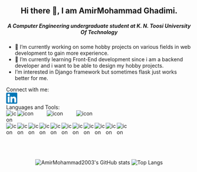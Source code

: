 <div align="center">
  <h2>Hi there 👋, I am AmirMohammad Ghadimi.</h2>
  <h5>A Computer Engineering undergraduate student at K. N. Toosi University Of Technology</h5>
</div>

- 🔭 I’m currently working on some hobby projects on various fields in web development to gain more experience.
- 🌱 I’m currently learning Front-End development since i am a backend developer and i want to be able to design my hobby projects.
- I’m interested in Django framework but sometimes flask just works better for me.
<!--

Here are some ideas to get you started:

- 🔭 I’m currently working on ...
- 🌱 I’m currently learning ...
- 👯 I’m looking to collaborate on ...
- 🤔 I’m looking for help with ...
- 💬 Ask me about ...
- 📫 How to reach me: ...
- 😄 Pronouns: ...![flask-logo](https://user-images.githubusercontent.com/68375124/153309348-b9f66c1c-29d5-4f82-90ba-26c5621b12f5.png)

- ⚡ Fun fact: ...
-->

Connect with me:
<br />
<a href="https://www.linkedin.com/in/amirmohammad-ghadimi-99bb66225/"><img align="left" src="./images/linkedin.svg" alt="icon | LinkedIn" width="30px"/></a>
<br />

Languages and Tools:
<br />
<img align="left" src="https://user-images.githubusercontent.com/68375124/153307120-38388364-0bc8-4fcb-b225-1f321e604da6.svg" alt="icon" width="30px"/>
<img align="left" src="https://user-images.githubusercontent.com/68375124/153308801-aedf380f-e62a-47d2-ab02-742429b64e3a.svg" alt="icon" width="80px"/>
<img align="left" src="https://user-images.githubusercontent.com/68375124/153309161-785632b5-b79f-45c3-ba54-b3e5626862d2.png" alt="icon" width="80px"/>
<img align="left" src="https://user-images.githubusercontent.com/68375124/153309361-0db99ee8-a3de-4ac8-aed2-06858dbe4d54.png" alt="icon" width="80px"/>
<br />
<br />
<img align="left" src="https://user-images.githubusercontent.com/68375124/153307087-10eace13-86ff-4eac-aee4-beaf1b8da9ca.svg" alt="icon" width="30px"/>
<img align="left" src="https://user-images.githubusercontent.com/68375124/153307151-3167af9b-f12a-41d4-815f-9ff9c750dd04.svg" alt="icon" width="30px"/>
<img align="left" src="https://user-images.githubusercontent.com/68375124/153307160-2f211b0d-5c91-415b-a7ee-f978c8e35b00.svg" alt="icon" width="30px"/>
<img align="left" src="https://user-images.githubusercontent.com/68375124/153307176-a90b6238-b0df-44b6-9d25-ec5958f05f49.svg" alt="icon" width="30px"/>
<img align="left" src="https://user-images.githubusercontent.com/68375124/153307190-b6eeddf4-66c4-4f4a-a981-5fde2bc6d819.svg" alt="icon" width="30px"/>
<img align="left" src="https://user-images.githubusercontent.com/68375124/153307206-34edea1a-d430-4e24-ac30-551feb485a09.svg" alt="icon" width="30px"/>
<img align="left" src="https://user-images.githubusercontent.com/68375124/153307221-4f89d015-b3e5-49a2-8d51-e1cd416568db.svg" alt="icon" width="30px"/>
<img align="left" src="https://user-images.githubusercontent.com/68375124/153307239-39c83dab-1c33-4f4a-afad-e654eb0e3c91.svg" alt="icon" width="30px"/>
<img align="left" src="https://user-images.githubusercontent.com/68375124/153307256-b931ffc4-b3c4-49f2-aa04-fb0db984d137.svg" alt="icon" width="30px"/>
<img align="left" src="https://user-images.githubusercontent.com/68375124/153307273-b775fa81-5b04-4603-ad01-88334bb5ea7f.svg" alt="icon" width="30px"/>
<img align="left" src="https://user-images.githubusercontent.com/68375124/153307290-b638f948-ffd7-4eda-b5e1-f3e32989b0db.svg" alt="icon" width="30px"/>

<br />
<br />
<br />
<br />
<br />


<div align="center">
  <img src="https://github-readme-stats.vercel.app/api?username=AmirMohammad2003&count_private=true&show_icons=true" alt="AmirMohammad2003's GitHub stats"/>
  <img src="https://github-readme-stats.vercel.app/api/top-langs/?username=AmirMohammad2003&layout=compact" alt="Top Langs"/>
</div>
